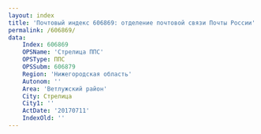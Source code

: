 ```yaml
---
layout: index
title: 'Почтовый индекс 606869: отделение почтовой связи Почты России'
permalink: /606869/
data:
    Index: 606869
    OPSName: 'Стрелица ППС'
    OPSType: ППС
    OPSSubm: 606879
    Region: 'Нижегородская область'
    Autonom: ''
    Area: 'Ветлужский район'
    City: Стрелица
    City1: ''
    ActDate: '20170711'
    IndexOld: ''
---
```

